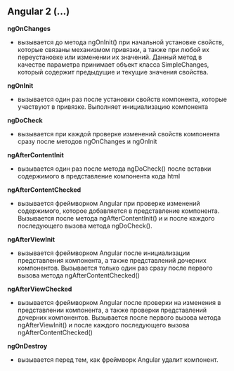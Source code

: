 ## Angular 2 (...)

**ngOnChanges**
 
- вызывается до метода ngOnInit() при начальной установке свойств, которые связаны механизмом привязки, а также при любой их переустановке или изменении их значений. Данный метод в качестве параметра принимает объект класса SimpleChanges, который содержит предыдущие и текущие значения свойства.

**ngOnInit**

- вызывается один раз после установки свойств компонента, которые участвуют в привязке. Выполняет инициализацию компонента

**ngDoCheck**

- вызывается при каждой проверке изменений свойств компонента сразу после методов ngOnChanges и ngOnInit

**ngAfterContentInit**

- вызывается один раз после метода ngDoCheck() после вставки содержимого в представление компонента кода html

**ngAfterContentChecked**

- вызывается фреймворком Angular при проверке изменений содержимого, которое добавляется в представление компонента. Вызывается после метода ngAfterContentInit() и и после каждого последующего вызова метода ngDoCheck().

**ngAfterViewInit**

- вызывается фреймворком Angular после инициализации представления компонента, а также представлений дочерних компонентов. Вызывается только один раз сразу после первого вызова метода ngAfterContentChecked()
	
**ngAfterViewChecked**

- вызывается фреймворком Angular после проверки на изменения в представлении компонента, а также проверки представлений дочерних компонентов. Вызывается после первого вызова метода ngAfterViewInit() и после каждого последующего вызова ngAfterContentChecked()

**ngOnDestroy**

- вызывается перед тем, как фреймворк Angular удалит компонент.